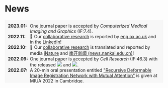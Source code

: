 # <i class="fas fa-rss "></i> News

<head>
	<title>Events</title>
	<style>
		ul.events {
			list-style-type: none;
			width: auto; 
			padding: 10px;
			height: 180px; 
			overflow: auto; 
			background-color: #F7F7F7;
		}
		ul.events li {
			font-weight: normal;
			align-items: left;
			position: relative;
			padding-left: 70px;
		}
		ul.events li:before {
			content: attr(data-date) ": ";
			font-weight: bold;
			position: absolute;
			left: 0px;
		}
	</style>
</head>

<body>
	<ul class="events">
		<li data-date="2023.01">One journal paper is accepted by <i>Computerized Medical Imaging and Graphics</i> (IF:7.4).</li>
		<li data-date="2022.11">🎉 Our <a href="/#c-computational-biology-and-bioinformatics">collaborative research</a> is reported by <a href="https://eng.ox.ac.uk/case-studies/artificial-intelligence-and-big-data-help-rapid-screening-antibodies">eng.ox.ac.uk</a> and in the <a href="https://www.linkedin.com/posts/engineering-science-university-of-oxford_nearly-two-and-a-half-years-into-the-covid-activity-6996775726351818752-AjOr">LinkedIn</a>!</li>
		<li data-date="2022.10">🎉 Our <a href="/#c-computational-biology-and-bioinformatics">collaborative research</a> is translated and reported by media <a href="https://mp.weixin.qq.com/s/fDeRXs8Cq0L_LzYvZlI1iA">iNature</a> and <a href="http://news.nankai.edu.cn/ywsd/system/2022/10/12/030053111.shtml">南开新闻 (news.nankai.edu.cn)</a>!</li>
		<li data-date="2022.09">One journal paper is accepted by <i>Cell Research </i> (IF:46.3) with the released <a href="https://github.com/jianqingzheng/XBCR-net"><img src="https://img.shields.io/github/stars/jianqingzheng/XBCR-net?style=social&label=Code+★" /></a> and <a href="https://colab.research.google.com/github/jianqingzheng/XBCR-net/blob/main/XBCR_net.ipynb"><img src="https://colab.research.google.com/assets/colab-badge.svg" /></a>.</li>
		<li data-date="2022.07">A 20-min oral presentation entitled <a href="https://link.springer.com/chapter/10.1007/978-3-031-12053-4_6">"Recursive Deformable Image Registration Network with Mutual Attention"</a> is given at MIUA 2022 in Cambridge.</li>
		<li data-date="2022.06">One conference paper is accepted by <i>MICCAI 2022</i>.</li>
		<li data-date="2022.05">Two conference papers are accepted by <i>MIUA 2022</i>, one oral presentation and one poster session.</li>

	</ul>
</body>